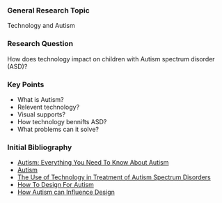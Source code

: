 ### General Research Topic

Technology and Autism


### Research Question

How does technology impact on children with Autism spectrum disorder (ASD)?


### Key Points

+ What is Autism?
+ Relevent technology?
+ Visual supports?
+ How technology bennifts ASD?
+ What problems can it solve?


### Initial Bibliography

+ [Autism: Everything You Need To Know About Autism](https://www.amazon.co.uk/dp/1533305536/sr=8-2/qid=1507288751/ref=olp_product_details?_encoding=UTF8&me=&qid=1507288751&sr=8-2)
+ [Autism](http://www.autism.org.uk/about/what-is/asd.aspx)
+ [The Use of Technology in Treatment of Autism Spectrum Disorders](https://www.iidc.indiana.edu/pages/the-use-of-technology-in-treatment-of-autism-spectrum-disorders)
+ [How To Design For Autism](https://www.fastcodesign.com/3054103/how-to-design-for-autism)
+ [How Autism can Influence Design](http://adaptivepath.org/ideas/how-autism-can-influence-design-in-conversation-with-steve-silberman/)
